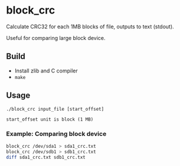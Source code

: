 # block_crc

Calculate CRC32 for each 1MB blocks of file, outputs to text (stdout).

Useful for comparing large block device.

## Build

- Install zlib and C compiler
- `make`

## Usage
```
./block_crc input_file [start_offset]

start_offset unit is block (1 MB)
```

### Example: Comparing block device
```sh
block_crc /dev/sda1 > sda1_crc.txt
block_crc /dev/sdb1 > sdb1_crc.txt
diff sda1_crc.txt sdb1_crc.txt
```
